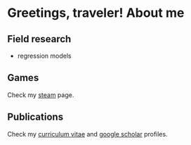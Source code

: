 # Greetings, traveler! About me

## Field research

- regression models

## Games

Check my [steam](https://steamcommunity.com/id/silva-danilo/) page.

## Publications

Check my [curriculum vitae](http://lattes.cnpq.br/9017498164523856) and [google scholar](https://scholar.google.com.br/citations?hl=pt-BR&user=PCG_qHIAAAAJ) profiles.
